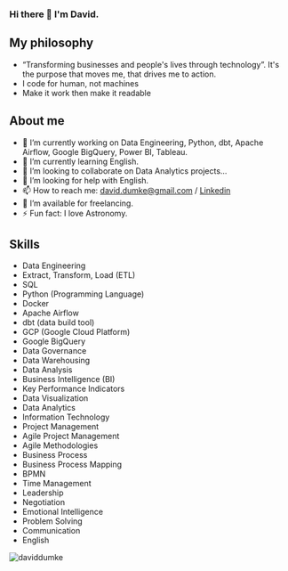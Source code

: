 ### Hi there 👋 I'm David.

<!--
**daviddumke/daviddumke** is a ✨ _special_ ✨ repository because its `README.md` (this file) appears on your GitHub profile.

Here are some ideas to get you started:

- 🔭 I’m currently working on ...
- 🌱 I’m currently learning ...
- 👯 I’m looking to collaborate on ...
- 🤔 I’m looking for help with ...
- 💬 Ask me about ...
- 📫 How to reach me: ...
- 😄 Pronouns: ...
- ⚡ Fun fact: ...
-->


**My philosophy**
---

- “Transforming businesses and people's lives through technology”. It's the purpose that moves me, that drives me to action.
- I code for human, not machines
- Make it work then make it readable



**About me**
---
- 🔭 I’m currently working on Data Engineering, Python, dbt, Apache Airflow, Google BigQuery, Power BI, Tableau.
- 🌱 I’m currently learning English.
- 👯 I’m looking to collaborate on Data Analytics projects...
- 🤔 I’m looking for help with English.
- 📫 How to reach me: david.dumke@gmail.com / [Linkedin](https://www.linkedin.com/in/daviddumke/)
- 🤝 I’m available for freelancing.
- ⚡ Fun fact: I love Astronomy.


**Skills**
---
- Data Engineering
- Extract, Transform, Load (ETL)
- SQL
- Python (Programming Language)
- Docker
- Apache Airflow
- dbt (data build tool)
- GCP (Google Cloud Platform)
- Google BigQuery
- Data Governance
- Data Warehousing
- Data Analysis 
- Business Intelligence (BI)
- Key Performance Indicators
- Data Visualization
- Data Analytics 
- Information Technology
- Project Management
- Agile Project Management
- Agile Methodologies
- Business Process
- Business Process Mapping
- BPMN
- Time Management
- Leadership
- Negotiation
- Emotional Intelligence
- Problem Solving
- Communication
- English

![daviddumke](https://camo.githubusercontent.com/2309797487e5e969659a3b545c96151807b04120a9cc2985f632ec94ba00c9f3/68747470733a2f2f6d656469612e67697068792e636f6d2f6d656469612f53576f536b4e36447854737a71494b4571762f67697068792e676966)
